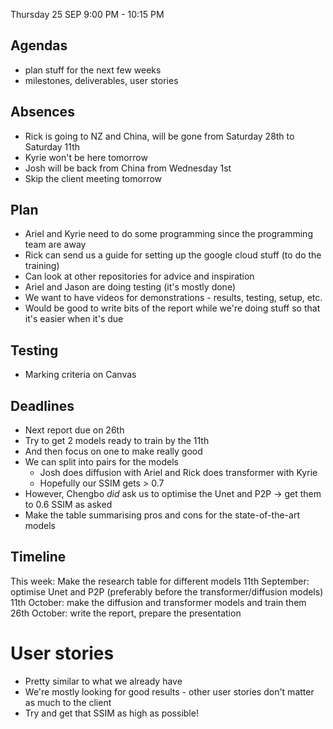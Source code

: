 Thursday 25 SEP 9:00 PM - 10:15 PM
## Agendas
- plan stuff for the next few weeks
- milestones, deliverables, user stories

## Absences
- Rick is going to NZ and China, will be gone from Saturday 28th to Saturday 11th
- Kyrie won't be here tomorrow
- Josh will be back from China from Wednesday 1st
- Skip the client meeting tomorrow

## Plan
- Ariel and Kyrie need to do some programming since the programming team are away
- Rick can send us a guide for setting up the google cloud stuff (to do the training)
- Can look at other repositories for advice and inspiration
- Ariel and Jason are doing testing (it's mostly done)
- We want to have videos for demonstrations - results, testing, setup, etc.
- Would be good to write bits of the report while we're doing stuff so that it's easier when it's due

## Testing
- Marking criteria on Canvas

## Deadlines
- Next report due on 26th
- Try to get 2 models ready to train by the 11th
- And then focus on one to make really good
- We can split into pairs for the models
    - Josh does diffusion with Ariel and Rick does transformer with Kyrie
    - Hopefully our SSIM gets > 0.7
- However, Chengbo *did* ask us to optimise the Unet and P2P -> get them to 0.6 SSIM as asked
- Make the table summarising pros and cons for the state-of-the-art models

## Timeline
This week: Make the research table for different models
11th September: optimise Unet and P2P (preferably before the transformer/diffusion models)
11th October: make the diffusion and transformer models and train them
26th October: write the report, prepare the presentation

# User stories
- Pretty similar to what we already have
- We're mostly looking for good results - other user stories don't matter as much to the client
- Try and get that SSIM as high as possible!
